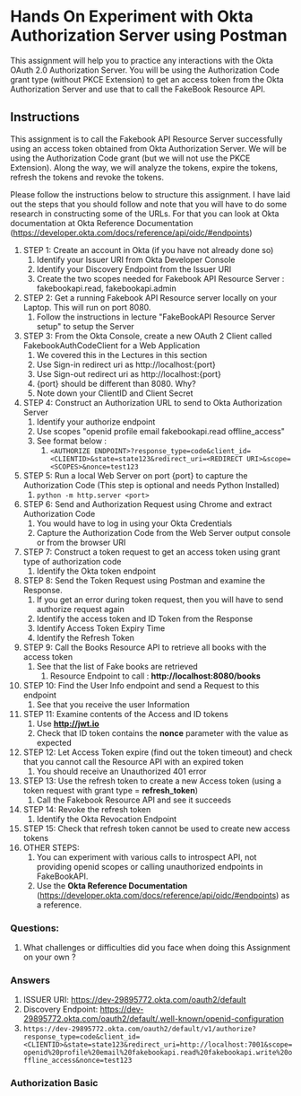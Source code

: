 # Hands On Experiment with Okta Authorization Server using Postman

This assignment will help you to practice any interactions with the Okta OAuth 2.0 Authorization Server. You will be using the Authorization Code grant type (without PKCE Extension) to get an access token from the Okta Authorization Server and use that to call the FakeBook Resource API.  

## Instructions
This assignment is to call the Fakebook API Resource Server successfully using an access token obtained from Okta Authorization Server. We will be using the Authorization Code grant (but we will not use the PKCE Extension). Along the way, we will analyze the tokens, expire the tokens, refresh the tokens and revoke the tokens.  

Please follow the instructions below to structure this assignment. I have laid out the steps that you should follow and note that you will have to do some research in constructing some of the URLs. For that you can look at Okta documentation at Okta Reference Documentation (https://developer.okta.com/docs/reference/api/oidc/#endpoints)  

1. STEP 1: Create an account in Okta (if you have not already done so)
   1. Identify your Issuer URI from Okta Developer Console
   2. Identify your Discovery Endpoint from the Issuer URI
   3. Create the two scopes needed for Fakebook API Resource Server : fakebookapi.read, fakebookapi.admin 
2. STEP 2: Get a running Fakebook API Resource server locally on your Laptop. This will run on port 8080.  
   1. Follow the instructions in lecture "FakeBookAPI Resource Server setup" to setup the Server
3. STEP 3: From the Okta Console, create a new OAuth 2 Client called FakebookAuthCodeClient for a Web Application
   1. We covered this in the Lectures in this section
   2. Use Sign-in redirect uri as http://localhost:{port} 
   3. Use Sign-out redirect uri as http://localhost:{port}
   4. {port} should be different than 8080. Why?
   5. Note down your ClientID and Client Secret
4. STEP 4: Construct an Authorization URL to send to Okta Authorization Server
   1. Identify your authorize endpoint
   2. Use scopes "openid profile email fakebookapi.read offline_access"
   3. See format below :
      1. ```<AUTHORIZE ENDPOINT>?response_type=code&client_id=<CLIENTID>&state=state123&redirect_uri=<REDIRECT URI>&scope=<SCOPES>&nonce=test123```
5. STEP 5: Run a local Web Server on port {port} to capture the Authorization Code (This step is optional and needs Python Installed)
   1. ```python -m http.server <port>```
6. STEP 6: Send and Authorization Request using Chrome and extract Authorization Code
   1. You would have to log in using your Okta Credentials
   2. Capture the Authorization Code from the Web Server output console or from the browser URI
7. STEP 7: Construct a token request to get an access token using grant type of authorization code
   1. Identify the Okta token endpoint 
8. STEP 8: Send the Token Request using Postman and examine the Response.
   1. If you get an error during token request, then you will have to send authorize request again
   2. Identify the access token and ID Token from the Response
   3. Identify Access Token Expiry Time
   4. Identify the Refresh Token
9. STEP 9: Call the Books Resource API to retrieve all books with the access token 
   1. See that the list of Fake books are retrieved
      1. Resource Endpoint to call : **http://localhost:8080/books**
10. STEP 10: Find the User Info endpoint and send a Request to this endpoint
    1.  See that you receive the user Information 
11. STEP 11: Examine contents of the Access and ID tokens
    1. Use **http://jwt.io**
    2. Check that ID token contains the **nonce** parameter with the value as expected
12. STEP 12: Let Access Token expire (find out the token timeout) and check that you cannot call the Resource API with an expired token
    1. You should receive an Unauthorized 401 error
13. STEP 13: Use the refresh token to create a new Access token (using a token request with grant type = **refresh_token**)
    1. Call the Fakebook Resource API and see it succeeds
14. STEP 14: Revoke the refresh token 
    1.  Identify the Okta Revocation Endpoint 
15. STEP 15: Check that refresh token cannot be used to create new access tokens
16. OTHER STEPS:
    1. You can experiment with various calls to introspect API, not providing openid scopes or calling unauthorized endpoints in FakeBookAPI. 
    2. Use the **Okta Reference Documentation** (https://developer.okta.com/docs/reference/api/oidc/#endpoints) as a reference.
    

### Questions:
1. What challenges or difficulties did you face when doing this Assignment on your own ? 


### Answers
1. ISSUER URI: https://dev-29895772.okta.com/oauth2/default
2. Discovery Endpoint: https://dev-29895772.okta.com/oauth2/default/.well-known/openid-configuration
3. ```https://dev-29895772.okta.com/oauth2/default/v1/authorize?response_type=code&client_id=<CLIENTID>&state=state123&redirect_uri=http://localhost:7001&scope=openid%20profile%20email%20fakebookapi.read%20fakebookapi.write%20offline_access&nonce=test123```



### Authorization Basic






